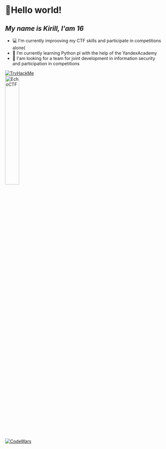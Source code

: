 # 👋Hello world!
## _My name is Kirill, I'am 16_



- 💻 I'm сurrently improoving my CTF skills and participate in competitions alone(
- 🌱 I’m currently learning Python pl with the help of the YandexAcademy
- 👯 I'am looking for a team for joint development in information security and participation in competitions

<a href="https://tryhackme.com/p/moznoporusski">
  <img src="https://tryhackme-badges.s3.amazonaws.com/moznoporusski.png" alt="TryHackMe">
</a>
</br>
<a href="https://echoctf.red/profile/1428820">
 <img width="30%" src="https://echoctf.red/profile/1428820/badge" alt="EchoCTF">
</a>
</br>
<a href="https://www.codewars.com/users/moznoporusski">
 <img src="https://www.codewars.com/users/moznoporusski/badges/micro" alt="CodeWars">
</a>


